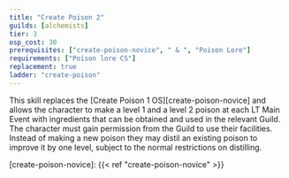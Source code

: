 ```yaml
---
title: "Create Poison 2"
guilds: [alchemists]
tier: 3
osp_cost: 30
prerequisites: ["create-poison-novice", " & ", "Poison Lore"]
requirements: ["Poison lore CS"]
replacement: true
ladder: "create-poison"
---
```

This skill replaces the [Create Poison 1 OS][create-poison-novice] and allows the character to make a level 1 and a level 2 poison at each LT Main Event with ingredients that can be obtained and used in the relevant Guild. The character must gain permission from the Guild to use their facilities. Instead of making a new poison they may distil an existing poison to improve it by one level, subject to the normal restrictions on distilling.

[create-poison-novice]: {{< ref "create-poison-novice" >}}